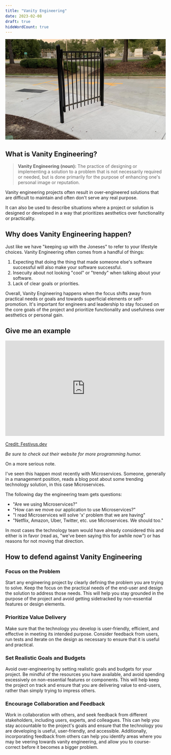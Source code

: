 ```yaml
---
title: "Vanity Engineering"
date: 2023-02-08
draft: true
hideWordCount: true
---
```


![Materials](images/gate.jpg)

## What is Vanity Engineering?

> **Vanity Engineering (noun):** The practice of designing or implementing a solution to a problem that is not necessarily required or needed, but is done primarily for the purpose of enhancing one's personal image or reputation.

Vanity engineering projects often result in over-engineered solutions that are difficult to maintain and often don't serve any real purpose. 

It can also be used to describe situations where a project or solution is designed or developed in a way that prioritizes aesthetics over functionality or practicality.

## Why does Vanity Engineering happen?

Just like we have "keeping up with the Joneses" to refer to your lifestyle choices. Vanity Engineering often comes from a handful of things:

1. Expecting that doing the thing that made someone else's software successful will also make your software successful.
2. Insecuity about not looking "cool" or "trendy" when talking about your software.
3. Lack of clear goals or priorities.

Overall, Vanity Engineering happens when the focus shifts away from practical needs or goals and towards superficial elements or self-promotion. It's important for engineers and leadership to stay focused on the core goals of the project and prioritize functionality and usefulness over aesthetics or personal gain.

## Give me an example

<iframe src="https://cdn.festivus.dev/festivus-content/kubernetes.mp4"
        width="500" height="300" scrolling="no" border="0" frameborder="no" framespacing="0" allowfullscreen="false"></iframe>

<a href="https://festivus.dev/kubernetes/" target="_blank">Credit: Festivus.dev</a>


_Be sure to check out their website for more programming humor._

On a more serious note. 

I've seen this happen most recently with Microservices. Someone, generally in a management position, reads a blog post about some trending technology solution, in this case Microservices.

The following day the engineering team gets questions:
- "Are we using Microservices?"
- "How can we move our application to use Microservices?"
- "I read Microservices will solve 'x' problem that we are having"
- "Netflix, Amazon, Uber, Twitter, etc. use Microservices. We should too."

In most cases the technology team would have already considered this and either is in favor (read as, "we've been saying this for awhile now") or has reasons for not moving that direction.

## How to defend against Vanity Engineering

### Focus on the Problem

Start any engineering project by clearly defining the problem you are trying to solve. Keep the focus on the practical needs of the end-user and design the solution to address those needs. This will help you stay grounded in the purpose of the project and avoid getting sidetracked by non-essential features or design elements.

### Prioritize Value Delivery

Make sure that the technology you develop is user-friendly, efficient, and effective in meeting its intended purpose. Consider feedback from users, run tests and iterate on the design as necessary to ensure that it is useful and practical.

### Set Realistic Goals and Budgets 

Avoid over-engineering by setting realistic goals and budgets for your project. Be mindful of the resources you have available, and avoid spending excessively on non-essential features or components. This will help keep the project on track and ensure that you are delivering value to end-users, rather than simply trying to impress others.

### Encourage Collaboration and Feedback

Work in collaboration with others, and seek feedback from different stakeholders, including users, experts, and colleagues. This can help you stay accountable to the project's goals and ensure that the technology you are developing is useful, user-friendly, and accessible. Additionally, incorporating feedback from others can help you identify areas where you may be veering towards vanity engineering, and allow you to course-correct before it becomes a bigger problem.